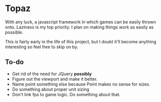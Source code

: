 # Topaz
With any luck, a javascript framework in which games can be easily thrown onto.
Laziness is my top priority. I plan on making things work as easily as possible.

This is fairly early in the life of this project, but I doubt it'll become anything interesting so feel free to skip on by.

## To-do
- Get rid of the need for JQuery **possibly**
- Figure out the viewport and make it better.
- Name point something else because Point makes no sense for sizes.
- Do something about proper unit sizing
- Don't link fps to game logic. Do something about that.
